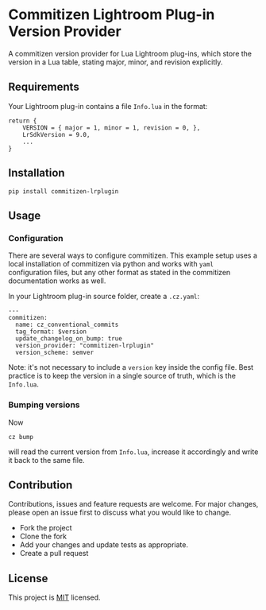 # Commitizen Lightroom Plug-in Version Provider

A commitizen version provider for Lua Lightroom plug-ins, which store the version in a Lua table, stating major, minor, and revision explicitly.

## Requirements

Your Lightroom plug-in contains a file `Info.lua` in the format:

    return {
        VERSION = { major = 1, minor = 1, revision = 0, },
        LrSdkVersion = 9.0,
        ...
    }

## Installation

    pip install commitizen-lrplugin

## Usage

### Configuration

There are several ways to configure commitizen.
This example setup uses a local installation of commitizen via python and works  with `yaml` configuration files, but any other format as stated in the commitizen documentation works as well.

In your Lightroom plug-in source folder, create a `.cz.yaml`:

    ---
    commitizen:
      name: cz_conventional_commits
      tag_format: $version
      update_changelog_on_bump: true
      version_provider: "commitizen-lrplugin"
      version_scheme: semver

Note: it's not necessary to include a `version` key inside the config file. Best practice is to keep the version in a single source of truth, which is the `Info.lua`.

### Bumping versions

Now

    cz bump

will read the current version from `Info.lua`, increase it accordingly and write it back to the same file.

## Contribution

Contributions, issues and feature requests are welcome.
For major changes, please open an issue first to discuss what you would like to change.

- Fork the project
- Clone the fork
- Add your changes and update tests as appropriate.
- Create a pull request

## License

This project is [MIT](LICENSE) licensed.
